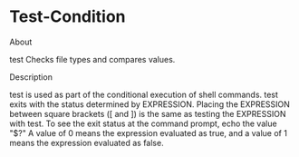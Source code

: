 # Test-Condition

About 

test Checks file types and compares values. 

Description

test is used as part of the conditional execution of shell commands. test exits with the status determined by EXPRESSION. Placing the EXPRESSION between square brackets ([ and ]) is the same as testing the EXPRESSION with test. To see the exit status at the command prompt, echo the value "$?" A value of 0 means the expression evaluated as true, and a value of 1 means the expression evaluated as false.
